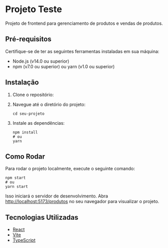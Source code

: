 # Projeto Teste

Projeto de frontend para gerenciamento de produtos e vendas de produtos.

## Pré-requisitos

Certifique-se de ter as seguintes ferramentas instaladas em sua máquina:

- Node.js (v14.0 ou superior)
- npm (v7.0 ou superior) ou yarn (v1.0 ou superior)

## Instalação

1. Clone o repositório:

2. Navegue até o diretório do projeto:

   ```
   cd seu-projeto
   ```

3. Instale as dependências:

   ```
   npm install
   # ou
   yarn
   ```

## Como Rodar

Para rodar o projeto localmente, execute o seguinte comando:

```
npm start
# ou
yarn start
```

Isso iniciará o servidor de desenvolvimento. Abra [http://localhost:5173/produtos](http://localhost:5173/produtos) no seu navegador para visualizar o projeto.

## Tecnologias Utilizadas

- [React](https://reactjs.org/)
- [Vite](https://vitejs.dev/)
- [TypeScript](https://www.typescriptlang.org/)
